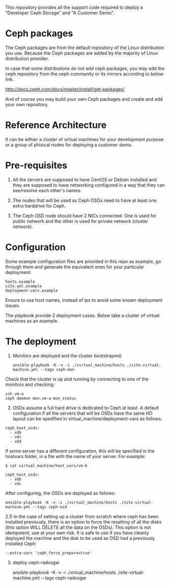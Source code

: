This repository provides all the support code required to deploy a "Developer
Ceph Storage" and "A Customer Demo".

# Ceph packages

The Ceph packages are from the default repository of the Linux distribution you use. 
Because the Ceph packages are added by the majority of Linux distribution provider.

In case that some distributions do not add ceph packages, you may add the ceph repository 
from the ceph community or its mirrors according to below link.

http://docs.ceph.com/docs/master/install/get-packages/

And of course you may build your own Ceph packages and create and add your own repository.

# Reference Architecture

It can be eithier a cluster of virtual machines for your development purpose or a group of 
phisical nodes for deploying a customer demo.

# Pre-requisites


1. All the servers are supposed to have CentOS or Debian installed and they are supposed to
have networking configured in a way that they can see/resolve each other's names.

1. The nodes that will be used as Ceph OSDs need to have at least one extra harddrive for Ceph.

1. The Ceph OSD node should have 2 NICs connected. One is used for public network and 
the other is used for private network (cluster network).

# Configuration

Some example configuration files are provided in this repo as example, go through them and
generate the equivalent ones for your particular deployment:

    hosts.example
    site.yml.example
    deployment-vars.example


Ensure to use host names, instead of ips to avoid some known deployment issues.

The playbook provide 2 deployment cases. Below take a cluster of virtual machines as an example.

# The deployment

1) Monitors are deployed and the cluster bootstrapmd:


       ansible-playbook -K -v -i ./virtual_machine/hosts ./site-virtual-machine.yml --tags ceph-mon

Check that the cluster is up and running by connecting to one of the monitors
and checking:

    ssh vm-a
    ceph daemon mon.vm-a mon_status

2) OSDs assume a full hard drive is dedicated to Ceph at least. A default
configuration if all the servers that will be OSDs have the same HD layout
can be spedified in virtual_machine/deployment-vars as follows:

```
ceph_host_osds:
  - vdb
  - vdc
  - vdd
```

If some server has a different configuration, this will be specified in the
hostvars folder, in a file with the name of your server. For example:

```
$ cat virtual_machine/host_vars/vm-b

ceph_host_osds:
  - vdb
  - vdc
```

After configuring, the OSDs are deployed as follows:

    ansible-playbook -K -v -i ./virtual_machine/hosts ./site-virtual-machine.yml --tags ceph-osd

2.1) In the case of setting up a cluster from scratch where ceph has been installed
previously, there is an option to force the resetting of all the disks (this
option WILL DELETE all the data on the OSDs). This option is not
idempotent, use at your own risk. It is safe to use if you have cleanly deployed
the machine and the disk to be used as OSD had a previously installed Ceph:

    --extra-vars 'ceph_force_prepare=true'

3) deploy ceph-radosgw

    ansible-playbook -K -v -i ./virtual_machine/hosts ./site-virtual-machine.yml --tags ceph-radosgw
